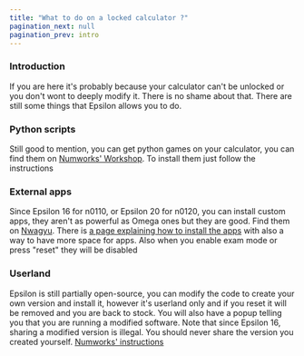 ```yaml
---
title: "What to do on a locked calculator ?"
pagination_next: null
pagination_prev: intro
---
```


### Introduction

If you are here it's probably because your calculator can't be unlocked or you don't wont to deeply modify it. There is no shame about that.
There are still some things that Epsilon allows you to do.

### Python scripts

Still good to mention, you can get python games on your calculator, you can find them on [Numworks' Workshop](https://my.numworks.com/python/). To install them just follow the instructions

### External apps

Since Epsilon 16 for n0110, or Epsilon 20 for n0120, you can install custom apps, they aren't as powerful as Omega ones but they are good. Find them on [Nwagyu](https://www.nwagyu.com/).
There is [a page explaining how to install the apps](https://www.nwagyu.com/pages/how-to/) with also a way to have more space for apps.
Also when you enable exam mode or press "reset" they will be disabled

### Userland

Epsilon is still partially open-source, you can modify the code to create your own version and install it, however it's userland only and if you reset it will be removed and you are back to stock. You will also have a popup telling you that you are running a modified software.
Note that since Epsilon 16, sharing a modified version is illegal. You should never share the version you created yourself.
[Numworks' instructions](https://www.numworks.com/resources/engineering/software/build/)
